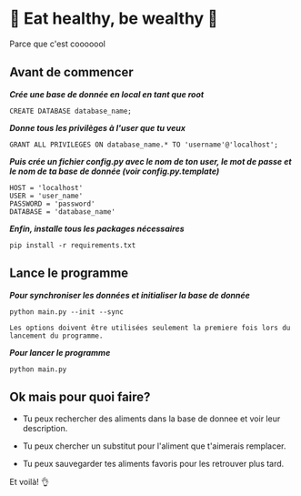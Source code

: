 #   :green_apple: Eat healthy, be wealthy :green_apple:
Parce que c'est cooooool

## Avant de commencer

***Crée une base de donnée en local en tant que root***

`CREATE DATABASE database_name;`

***Donne tous les privilèges à l'user que tu veux***

`GRANT ALL PRIVILEGES ON database_name.* TO 'username'@'localhost';`

***Puis crée un fichier config.py avec le nom de ton user, le mot de passe et le nom de ta base de donnée (voir config.py.template)***
```
HOST = 'localhost'
USER = 'user_name'
PASSWORD = 'password'
DATABASE = 'database_name'
```

***Enfin, installe tous les packages nécessaires***

`pip install -r requirements.txt`

## Lance le programme
***Pour synchroniser les données et initialiser la base de donnée***

`python main.py --init --sync`

`Les options doivent être utilisées seulement la premiere fois lors du lancement du programme.`

***Pour lancer le programme***

`python main.py`

## Ok mais pour quoi faire?

- Tu peux rechercher des aliments dans la base de donnee et voir leur description.

- Tu peux chercher un substitut pour l'aliment que t'aimerais remplacer.

- Tu peux sauvegarder tes aliments favoris pour les retrouver plus tard.

Et voilà! :ok_hand:
